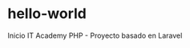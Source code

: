 # hello-world
Inicio IT Academy PHP - Proyecto basado en Laravel
<?php 
  echo "welcome IT Academy";
?>
